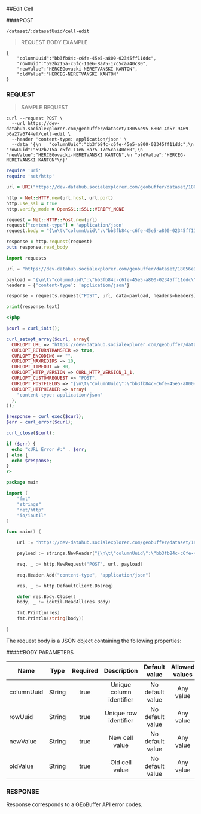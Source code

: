 ##Edit Cell

####POST

`/dataset/:datasetUuid/cell-edit`

> REQUEST BODY EXAMPLE

```
{
    "columnUuid":"bb3fb84c-c6fe-45e5-a800-02345ff11ddc",
    "rowUuid":"592b215a-c5fc-11e6-8a75-17c5ca740c80",
    "newValue":"HERCEGovacki-NERETVANSKI KANTON",
    "oldValue":"HERCEG-NERETVANSKI KANTON"
}
```

### REQUEST

> SAMPLE REQUEST

```shell
curl --request POST \
  --url https://dev-datahub.socialexplorer.com/geobuffer/dataset/18056e95-680c-4d57-9469-b6a27a6744ef/cell-edit \
  --header 'content-type: application/json' \
  --data '{\n   "columnUuid":"bb3fb84c-c6fe-45e5-a800-02345ff11ddc",\n  "rowUuid":"592b215a-c5fc-11e6-8a75-17c5ca740c80",\n "newValue":"HERCEGovacki-NERETVANSKI KANTON",\n "oldValue":"HERCEG-NERETVANSKI KANTON"\n}'
```

```ruby
require 'uri'
require 'net/http'

url = URI("https://dev-datahub.socialexplorer.com/geobuffer/dataset/18056e95-680c-4d57-9469-b6a27a6744ef/cell-edit")

http = Net::HTTP.new(url.host, url.port)
http.use_ssl = true
http.verify_mode = OpenSSL::SSL::VERIFY_NONE

request = Net::HTTP::Post.new(url)
request["content-type"] = 'application/json'
request.body = "{\n\t\"columnUuid\":\"bb3fb84c-c6fe-45e5-a800-02345ff11ddc\",\n\t\"rowUuid\":\"592b215a-c5fc-11e6-8a75-17c5ca740c80\",\n\t\"newValue\":\"HERCEGovacki-NERETVANSKI KANTON\",\n\t\"oldValue\":\"HERCEG-NERETVANSKI KANTON\"\n}"

response = http.request(request)
puts response.read_body
```


```python
import requests

url = "https://dev-datahub.socialexplorer.com/geobuffer/dataset/18056e95-680c-4d57-9469-b6a27a6744ef/cell-edit"

payload = "{\n\t\"columnUuid\":\"bb3fb84c-c6fe-45e5-a800-02345ff11ddc\",\n\t\"rowUuid\":\"592b215a-c5fc-11e6-8a75-17c5ca740c80\",\n\t\"newValue\":\"HERCEGovacki-NERETVANSKI KANTON\",\n\t\"oldValue\":\"HERCEG-NERETVANSKI KANTON\"\n}"
headers = {'content-type': 'application/json'}

response = requests.request("POST", url, data=payload, headers=headers)

print(response.text)
```

```php
<?php

$curl = curl_init();

curl_setopt_array($curl, array(
  CURLOPT_URL => "https://dev-datahub.socialexplorer.com/geobuffer/dataset/18056e95-680c-4d57-9469-b6a27a6744ef/cell-edit",
  CURLOPT_RETURNTRANSFER => true,
  CURLOPT_ENCODING => "",
  CURLOPT_MAXREDIRS => 10,
  CURLOPT_TIMEOUT => 30,
  CURLOPT_HTTP_VERSION => CURL_HTTP_VERSION_1_1,
  CURLOPT_CUSTOMREQUEST => "POST",
  CURLOPT_POSTFIELDS => "{\n\t\"columnUuid\":\"bb3fb84c-c6fe-45e5-a800-02345ff11ddc\",\n\t\"rowUuid\":\"592b215a-c5fc-11e6-8a75-17c5ca740c80\",\n\t\"newValue\":\"HERCEGovacki-NERETVANSKI KANTON\",\n\t\"oldValue\":\"HERCEG-NERETVANSKI KANTON\"\n}",
  CURLOPT_HTTPHEADER => array(
    "content-type: application/json"
  ),
));

$response = curl_exec($curl);
$err = curl_error($curl);

curl_close($curl);

if ($err) {
  echo "cURL Error #:" . $err;
} else {
  echo $response;
}
?>
```

```go
package main

import (
    "fmt"
    "strings"
    "net/http"
    "io/ioutil"
)

func main() {

    url := "https://dev-datahub.socialexplorer.com/geobuffer/dataset/18056e95-680c-4d57-9469-b6a27a6744ef/cell-edit"

    payload := strings.NewReader("{\n\t\"columnUuid\":\"bb3fb84c-c6fe-45e5-a800-02345ff11ddc\",\n\t\"rowUuid\":\"592b215a-c5fc-11e6-8a75-17c5ca740c80\",\n\t\"newValue\":\"HERCEGovacki-NERETVANSKI KANTON\",\n\t\"oldValue\":\"HERCEG-NERETVANSKI KANTON\"\n}")

    req, _ := http.NewRequest("POST", url, payload)

    req.Header.Add("content-type", "application/json")

    res, _ := http.DefaultClient.Do(req)

    defer res.Body.Close()
    body, _ := ioutil.ReadAll(res.Body)

    fmt.Println(res)
    fmt.Println(string(body))

}
```

The request body is a JSON object containing the following properties:

#####BODY PARAMETERS

| Name       |  Type  | Required |        Description       |   Default value  | Allowed values |
|------------|:------:|:--------:|:------------------------:|:----------------:|:--------------:|
| columnUuid | String |   true   | Unique column identifier | No default value |    Any value   |
| rowUuid    | String |   true   |   Unique row identifier  | No default value |    Any value   |
| newValue   | String |   true   |      New cell value      | No default value |    Any value   |
| oldValue   | String |   true   |      Old cell value      | No default value |    Any value   |

### RESPONSE

Response corresponds to a GEoBuffer API error codes.